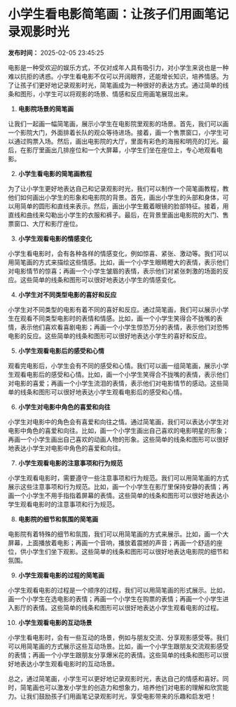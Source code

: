 # 小学生看电影简笔画：让孩子们用画笔记录观影时光

**发布时间：** 2025-02-05 23:45:25

电影是一种受欢迎的娱乐方式，不仅对成年人具有吸引力，对小学生来说也是一种难以抗拒的诱惑。小学生看电影不仅可以开阔眼界，还能增长知识，培养情感。为了让孩子们更好地记录观影时光，简笔画成为一种很好的表达方式。通过简单的线条和图形，小学生可以将观影的场景、情感和反应用画笔展现出来。

1. **电影院场景的简笔画**

让我们一起画一幅简笔画，展示小学生在电影院里观影的场景。首先，我们可以画一个影院大门，外面排着长队的观众等待进场。接着，画一个售票窗口，小学生可以通过购票入场。然后，画出电影院的大厅，里面有彩色的海报和明亮的灯光。最后，在影厅里画出几排座位和一个大屏幕，小学生们坐在座位上，专心地观看电影。

2. **小学生看电影的简笔画教程**

为了让小学生更好地表达自己和记录观影时光，我们可以制作一个简笔画教程，教他们如何画出小学生的形象和电影院的背景。首先，画出小学生的头部和身体，可以用简单的圆形和直线来表示。然后，画出小学生戴着眼镜的脸部特征。接着，用直线和曲线来勾勒出小学生的衣服和裤子。最后，在背景里画出电影院的大门、售票窗口、大厅和影厅座位。

3. **小学生观看电影的情感变化**

小学生看电影时，会有各种各样的情感变化，例如惊喜、紧张、激动等。我们可以用简笔画的方式来描绘这些情感。比如，画一个小学生眼睛瞪大的表情，表示他们对电影情节的惊喜；再画一个小学生皱眉的表情，表示他们对紧张刺激的场面的反应。这些简单的线条和图形可以很好地表达小学生的情感变化。

4. **小学生对不同类型电影的喜好和反应**

小学生对不同类型的电影有着不同的喜好和反应。通过简笔画，我们可以展示小学生在观看不同类型电影时的表情和情感。比如，画一个小学生笑得合不拢嘴的表情，表示他们喜欢看喜剧电影；再画一个小学生惊恐万分的表情，表示他们对恐怖电影的反应。这些简单的线条和图形可以很好地表达小学生的喜好和反应。

5. **小学生观看电影后的感受和心情**

观看完电影后，小学生会有不同的感受和心情。我们可以画一组简笔画，展示小学生观看电影后的感受和心情。比如，画一个小学生笑得合不拢嘴的表情，表示他们对电影的喜爱；再画一个小学生流泪的表情，表示他们对电影情节的感动。这些简单的线条和图形可以很好地表达小学生观看电影后的感受和心情。

6. **小学生对电影中角色的喜爱和向往**

小学生对电影中的角色会有喜爱和向往之情。通过简笔画，我们可以表达小学生对电影中角色的喜爱和向往。比如，画一个小学生画出自己喜欢的电影明星的形象；再画一个小学生画出自己喜欢的动画人物的形象。这些简单的线条和图形可以很好地表达小学生对电影中角色的喜爱和向往。

7. **小学生观看电影的注意事项和行为规范**

小学生观看电影时，需要遵守一些注意事项和行为规范。我们可以用简笔画的方式展示这些注意事项和行为规范。比如，画一个小学生在影厅里保持安静的表情；再画一个小学生不用手指指着屏幕的表情。这些简单的线条和图形可以很好地表达小学生观看电影时的注意事项和行为规范。

8. **电影院的细节和氛围的简笔画**

电影院有着特殊的细节和氛围，我们可以用简笔画的方式来展示。比如，画一个大屏幕，上面播放着电影；再画一个音响，播放着震撼的声音；再画一个舒适的座位，供小学生们坐下观影。这些简单的线条和图形可以很好地表达电影院的细节和氛围。

9. **小学生观看电影的过程的简笔画**

小学生观看电影的过程是一个顺序的过程，我们可以用简笔画的形式展示。比如，画一个小学生在选电影的表情；再画一个小学生在购票的表情；再画一个小学生进入影厅的表情。这些简单的线条和图形可以很好地表达小学生观看电影的过程。

10. **小学生观看电影的互动场景**

小学生看电影时，会有一些互动的场景，例如与朋友交流、分享观影感受等。我们可以用简笔画的方式展示这些互动场景。比如，画一个小学生跟朋友交流观影感受的表情；再画一个小学生跟朋友分享爆米花的表情。这些简单的线条和图形可以很好地表达小学生观看电影时的互动场景。

总之，通过简笔画，小学生可以更好地记录观影时光，表达自己的情感和喜好。同时，简笔画也可以激发小学生的创造力和想象力，培养他们对电影的理解和欣赏能力。让我们鼓励孩子们用画笔记录观影时光，享受电影带来的乐趣和启发吧！